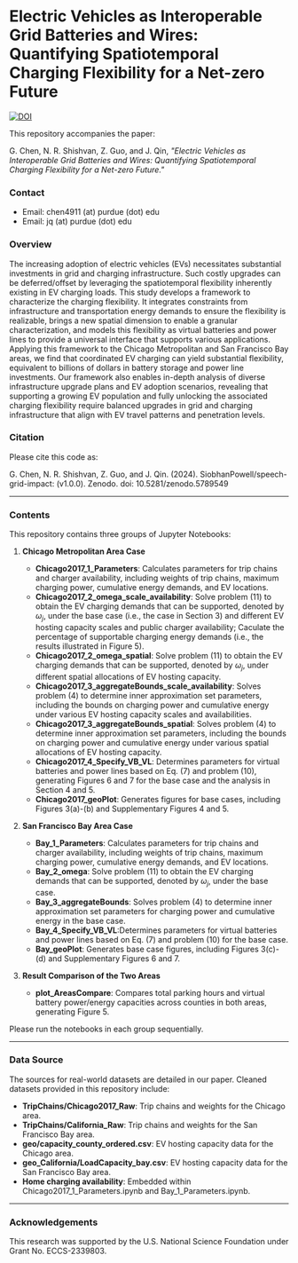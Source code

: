 # Electric Vehicles as Interoperable Grid Batteries and Wires: Quantifying Spatiotemporal Charging Flexibility for a Net-zero Future

[![DOI](https://zenodo.org/badge/888169921.svg)](https://doi.org/10.5281/zenodo.14158753)

This repository accompanies the paper: 

G. Chen, N. R. Shishvan, Z. Guo, and J. Qin, *"Electric Vehicles as Interoperable Grid Batteries and Wires: Quantifying Spatiotemporal Charging Flexibility for a Net-zero Future."*

### Contact
- Email: chen4911 (at) purdue (dot) edu
- Email: jq (at) purdue (dot) edu

### Overview

The increasing adoption of electric vehicles (EVs) necessitates substantial investments in grid and charging infrastructure. Such costly upgrades can be deferred/offset by leveraging the spatiotemporal flexibility inherently existing in EV charging loads. This study develops a framework to characterize the charging flexibility. It integrates constraints from infrastructure and transportation energy demands to ensure the flexibility is realizable, brings a new spatial dimension to enable a granular characterization, and models this flexibility as virtual batteries and power lines to provide a universal interface that supports various applications. Applying this framework to the Chicago Metropolitan and San Francisco Bay areas, we find that coordinated EV charging can yield substantial flexibility, equivalent to billions of dollars in battery storage and power line investments. Our framework also enables in-depth analysis of diverse infrastructure upgrade plans and EV adoption scenarios, revealing that supporting a growing EV population and fully unlocking the associated charging flexibility require balanced upgrades in grid and charging infrastructure that align with EV travel patterns and penetration levels.

### Citation

Please cite this code as:

G. Chen, N. R. Shishvan, Z. Guo, and J. Qin. (2024). SiobhanPowell/speech-grid-impact: (v1.0.0). Zenodo. doi: 10.5281/zenodo.5789549

---

### Contents

This repository contains three groups of Jupyter Notebooks:

1. **Chicago Metropolitan Area Case**
   - **Chicago2017_1_Parameters**: Calculates parameters for trip chains and charger availability, including weights of trip chains, maximum charging power, cumulative energy demands, and EV locations.
   - **Chicago2017_2_omega_scale_availability**: Solve problem (11) to obtain the EV charging demands that can be supported, denoted by $\omega_j$, under the base case (i.e., the case in Section 3) and different EV hosting capacity scales and public charger availability; Caculate the percentage of supportable charging energy demands (i.e., the results illustrated in Figure 5). 
   - **Chicago2017_2_omega_spatial**: Solve problem (11) to obtain the EV charging demands that can be supported, denoted by $\omega_j$, under different spatial allocations of EV hosting capacity.
   - **Chicago2017_3_aggregateBounds_scale_availability**: Solves problem (4) to determine inner approximation set parameters, including the bounds on charging power and cumulative energy under various EV hosting capacity scales and availabilities.
   - **Chicago2017_3_aggregateBounds_spatial**: Solves problem (4) to determine inner approximation set parameters, including the bounds on charging power and cumulative energy under various spatial allocations of EV hosting capacity.
   - **Chicago2017_4_Specify_VB_VL**: Determines parameters for virtual batteries and power lines based on Eq. (7) and problem (10), generating Figures 6 and 7 for the base case and the analysis in Section 4 and 5.
   - **Chicago2017_geoPlot**: Generates figures for base cases, including Figures 3(a)-(b) and Supplementary Figures 4 and 5.

2. **San Francisco Bay Area Case**
   - **Bay_1_Parameters**: Calculates parameters for trip chains and charger availability, including weights of trip chains, maximum charging power, cumulative energy demands, and EV locations.
   - **Bay_2_omega**: Solve problem (11) to obtain the EV charging demands that can be supported, denoted by $\omega_j$, under the base case.
   - **Bay_3_aggregateBounds**: Solves problem (4) to determine inner approximation set parameters for charging power and cumulative energy in the base case.
   - **Bay_4_Specify_VB_VL**:Determines parameters for virtual batteries and power lines based on Eq. (7) and problem (10) for the base case. 
   - **Bay_geoPlot**: Generates base case figures, including Figures 3(c)-(d) and Supplementary Figures 6 and 7.

3. **Result Comparison of the Two Areas**
   - **plot_AreasCompare**: Compares total parking hours and virtual battery power/energy capacities across counties in both areas, generating Figure 5.

Please run the notebooks in each group sequentially.

---

### Data Source

The sources for real-world datasets are detailed in our paper. Cleaned datasets provided in this repository include:
- **TripChains/Chicago2017_Raw**: Trip chains and weights for the Chicago area.
- **TripChains/California_Raw**: Trip chains and weights for the San Francisco Bay area.
- **geo/capacity_county_ordered.csv**: EV hosting capacity data for the Chicago area.
- **geo_California/LoadCapacity_bay.csv**: EV hosting capacity data for the San Francisco Bay area.
- **Home charging availability**: Embedded within Chicago2017_1_Parameters.ipynb and Bay_1_Parameters.ipynb.

---

### Acknowledgements

This research was supported by the U.S. National Science Foundation under Grant No. ECCS-2339803.
